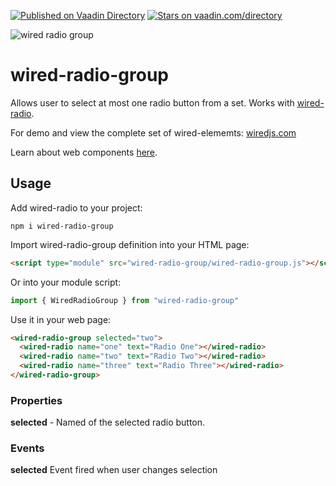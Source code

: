 [![Published on Vaadin  Directory](https://img.shields.io/badge/Vaadin%20Directory-published-00b4f0.svg)]()
[![Stars on vaadin.com/directory](https://img.shields.io/vaadin-directory/star/wiredjswired-radio-group.svg)]()

![wired radio group](https://wiredjs.github.io/wired-elements/images/radio-group.png)

# wired-radio-group
Allows user to select at most one radio button from a set. Works with [wired-radio](https://github.com/wiredjs/wired-radio).

For demo and view the complete set of wired-elememts: [wiredjs.com](http://wiredjs.com/)

Learn about web components [here](https://www.webcomponents.org/introduction).

## Usage

Add wired-radio to your project:
```
npm i wired-radio-group
```
Import wired-radio-group definition into your HTML page:
```html
<script type="module" src="wired-radio-group/wired-radio-group.js"></script>
```
Or into your module script:
```javascript
import { WiredRadioGroup } from "wired-radio-group"
```

Use it in your web page:
```html
<wired-radio-group selected="two">
  <wired-radio name="one" text="Radio One"></wired-radio>
  <wired-radio name="two" text="Radio Two"></wired-radio>
  <wired-radio name="three" text="Radio Three"></wired-radio>
</wired-radio-group>
```

### Properties

**selected** - Named of the selected radio button.

### Events

**selected** Event fired when user changes selection

